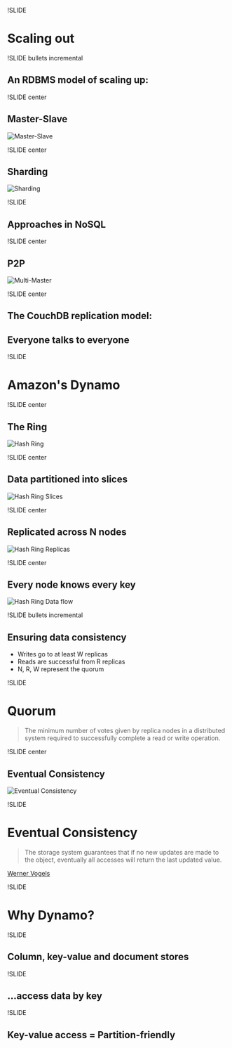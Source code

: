 !SLIDE

# Scaling out #

!SLIDE bullets incremental

## An RDBMS model of scaling up: ##

!SLIDE center

## Master-Slave ##

![Master-Slave](master_slave.png)

!SLIDE center

## Sharding ##

![Sharding](sharding.png)

!SLIDE

## Approaches in NoSQL ##

!SLIDE center

## P2P ##

![Multi-Master](multi_master.png)

!SLIDE center

## The CouchDB replication model: ##
## Everyone talks to everyone ##

!SLIDE

# Amazon's Dynamo #

!SLIDE center

## The Ring ##

![Hash Ring](hash_ring.png)

!SLIDE center

## Data partitioned into slices ##
![Hash Ring Slices](hash_ring_slices.png)

!SLIDE center

## Replicated across N nodes ##
![Hash Ring Replicas](hash_ring_replicas.png)

!SLIDE center

## Every node knows every key ##
![Hash Ring Data flow](hash_ring_data_flow.png)

!SLIDE bullets incremental

## Ensuring data consistency ##

* Writes go to at least W replicas
* Reads are successful from R replicas
* N, R, W represent the quorum

!SLIDE

# Quorum #

> The minimum number of votes given by replica nodes in a distributed system required to successfully complete a read or write operation.

!SLIDE center
<br/>
## Eventual Consistency ##

![Eventual Consistency](eventual.jpg)

!SLIDE

# Eventual Consistency #

> The storage system guarantees that if no new updates are made to the object, eventually all accesses will return the last updated value.

<p class="caption"><a href="http://www.allthingsdistributed.com/2008/12/eventually_consistent.html">Werner Vogels</a></p>

!SLIDE

# Why Dynamo? #

!SLIDE

## Column, key-value and document stores ##

!SLIDE

## ...access data by key ##

!SLIDE

## Key-value access = Partition-friendly ##
